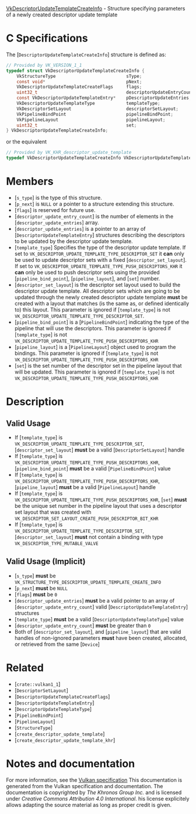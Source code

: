 [VkDescriptorUpdateTemplateCreateInfo](https://www.khronos.org/registry/vulkan/specs/1.3-extensions/man/html/VkDescriptorUpdateTemplateCreateInfo.html) - Structure specifying parameters of a newly created descriptor update template

# C Specifications
The [`DescriptorUpdateTemplateCreateInfo`] structure is defined as:
```c
// Provided by VK_VERSION_1_1
typedef struct VkDescriptorUpdateTemplateCreateInfo {
    VkStructureType                           sType;
    const void*                               pNext;
    VkDescriptorUpdateTemplateCreateFlags     flags;
    uint32_t                                  descriptorUpdateEntryCount;
    const VkDescriptorUpdateTemplateEntry*    pDescriptorUpdateEntries;
    VkDescriptorUpdateTemplateType            templateType;
    VkDescriptorSetLayout                     descriptorSetLayout;
    VkPipelineBindPoint                       pipelineBindPoint;
    VkPipelineLayout                          pipelineLayout;
    uint32_t                                  set;
} VkDescriptorUpdateTemplateCreateInfo;
```
or the equivalent
```c
// Provided by VK_KHR_descriptor_update_template
typedef VkDescriptorUpdateTemplateCreateInfo VkDescriptorUpdateTemplateCreateInfoKHR;
```

# Members
- [`s_type`] is the type of this structure.
- [`p_next`] is `NULL` or a pointer to a structure extending this structure.
- [`flags`] is reserved for future use.
- [`descriptor_update_entry_count`] is the number of elements in the [`descriptor_update_entries`] array.
- [`descriptor_update_entries`] is a pointer to an array of [`DescriptorUpdateTemplateEntry`] structures describing the descriptors to be updated by the descriptor update template.
- [`template_type`] Specifies the type of the descriptor update template. If set to `VK_DESCRIPTOR_UPDATE_TEMPLATE_TYPE_DESCRIPTOR_SET` it  **can**  only be used to update descriptor sets with a fixed [`descriptor_set_layout`]. If set to `VK_DESCRIPTOR_UPDATE_TEMPLATE_TYPE_PUSH_DESCRIPTORS_KHR` it  **can**  only be used to push descriptor sets using the provided [`pipeline_bind_point`], [`pipeline_layout`], and [`set`] number.
- [`descriptor_set_layout`] is the descriptor set layout used to build the descriptor update template. All descriptor sets which are going to be updated through the newly created descriptor update template  **must**  be created with a layout that matches (is the same as, or defined identically to) this layout. This parameter is ignored if [`template_type`] is not `VK_DESCRIPTOR_UPDATE_TEMPLATE_TYPE_DESCRIPTOR_SET`.
- [`pipeline_bind_point`] is a [`PipelineBindPoint`] indicating the type of the pipeline that will use the descriptors. This parameter is ignored if [`template_type`] is not `VK_DESCRIPTOR_UPDATE_TEMPLATE_TYPE_PUSH_DESCRIPTORS_KHR`
- [`pipeline_layout`] is a [`PipelineLayout`] object used to program the bindings. This parameter is ignored if [`template_type`] is not `VK_DESCRIPTOR_UPDATE_TEMPLATE_TYPE_PUSH_DESCRIPTORS_KHR`
- [`set`] is the set number of the descriptor set in the pipeline layout that will be updated. This parameter is ignored if [`template_type`] is not `VK_DESCRIPTOR_UPDATE_TEMPLATE_TYPE_PUSH_DESCRIPTORS_KHR`

# Description
## Valid Usage
-    If [`template_type`] is `VK_DESCRIPTOR_UPDATE_TEMPLATE_TYPE_DESCRIPTOR_SET`, [`descriptor_set_layout`] **must**  be a valid [`DescriptorSetLayout`] handle
-    If [`template_type`] is `VK_DESCRIPTOR_UPDATE_TEMPLATE_TYPE_PUSH_DESCRIPTORS_KHR`, [`pipeline_bind_point`] **must**  be a valid [`PipelineBindPoint`] value
-    If [`template_type`] is `VK_DESCRIPTOR_UPDATE_TEMPLATE_TYPE_PUSH_DESCRIPTORS_KHR`, [`pipeline_layout`] **must**  be a valid [`PipelineLayout`] handle
-    If [`template_type`] is `VK_DESCRIPTOR_UPDATE_TEMPLATE_TYPE_PUSH_DESCRIPTORS_KHR`, [`set`] **must**  be the unique set number in the pipeline layout that uses a descriptor set layout that was created with `VK_DESCRIPTOR_SET_LAYOUT_CREATE_PUSH_DESCRIPTOR_BIT_KHR`
-    If [`template_type`] is `VK_DESCRIPTOR_UPDATE_TEMPLATE_TYPE_DESCRIPTOR_SET`, [`descriptor_set_layout`] **must**  not contain a binding with type `VK_DESCRIPTOR_TYPE_MUTABLE_VALVE`

## Valid Usage (Implicit)
-  [`s_type`] **must**  be `VK_STRUCTURE_TYPE_DESCRIPTOR_UPDATE_TEMPLATE_CREATE_INFO`
-  [`p_next`] **must**  be `NULL`
-  [`flags`] **must**  be `0`
-  [`descriptor_update_entries`] **must**  be a valid pointer to an array of [`descriptor_update_entry_count`] valid [`DescriptorUpdateTemplateEntry`] structures
-  [`template_type`] **must**  be a valid [`DescriptorUpdateTemplateType`] value
-  [`descriptor_update_entry_count`] **must**  be greater than `0`
-    Both of [`descriptor_set_layout`], and [`pipeline_layout`] that are valid handles of non-ignored parameters  **must**  have been created, allocated, or retrieved from the same [`Device`]

# Related
- [`crate::vulkan1_1`]
- [`DescriptorSetLayout`]
- [`DescriptorUpdateTemplateCreateFlags`]
- [`DescriptorUpdateTemplateEntry`]
- [`DescriptorUpdateTemplateType`]
- [`PipelineBindPoint`]
- [`PipelineLayout`]
- [`StructureType`]
- [`create_descriptor_update_template`]
- [`create_descriptor_update_template_khr`]

# Notes and documentation
For more information, see the [Vulkan specification](https://www.khronos.org/registry/vulkan/specs/1.3-extensions/html/vkspec.html)
This documentation is generated from the Vulkan specification and documentation.
The documentation is copyrighted by *The Khronos Group Inc.* and is licensed under *Creative Commons Attribution 4.0 International*.
his license explicitely allows adapting the source material as long as proper credit is given.
        